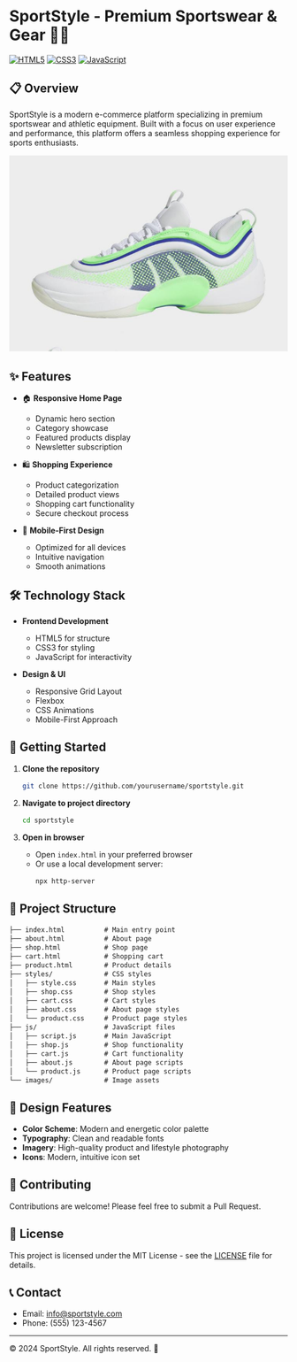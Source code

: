# SportStyle - Premium Sportswear & Gear 🏃‍♂️

[![HTML5](https://img.shields.io/badge/HTML5-E34F26?style=for-the-badge&logo=html5&logoColor=white)](https://developer.mozilla.org/en-US/docs/Web/HTML)
[![CSS3](https://img.shields.io/badge/CSS3-1572B6?style=for-the-badge&logo=css3&logoColor=white)](https://developer.mozilla.org/en-US/docs/Web/CSS)
[![JavaScript](https://img.shields.io/badge/JavaScript-F7DF1E?style=for-the-badge&logo=javascript&logoColor=black)](https://developer.mozilla.org/en-US/docs/Web/JavaScript)

## 📋 Overview

SportStyle is a modern e-commerce platform specializing in premium sportswear and athletic equipment. Built with a focus on user experience and performance, this platform offers a seamless shopping experience for sports enthusiasts.

![SportStyle Preview](images/main1.jpg)

## ✨ Features

- 🏠 **Responsive Home Page**
  - Dynamic hero section
  - Category showcase
  - Featured products display
  - Newsletter subscription

- 🛍️ **Shopping Experience**
  - Product categorization
  - Detailed product views
  - Shopping cart functionality
  - Secure checkout process

- 📱 **Mobile-First Design**
  - Optimized for all devices
  - Intuitive navigation
  - Smooth animations

## 🛠️ Technology Stack

- **Frontend Development**
  - HTML5 for structure
  - CSS3 for styling
  - JavaScript for interactivity

- **Design & UI**
  - Responsive Grid Layout
  - Flexbox
  - CSS Animations
  - Mobile-First Approach

## 🚀 Getting Started

1. **Clone the repository**
   ```bash
   git clone https://github.com/yourusername/sportstyle.git
   ```

2. **Navigate to project directory**
   ```bash
   cd sportstyle
   ```

3. **Open in browser**
   - Open `index.html` in your preferred browser
   - Or use a local development server:
     ```bash
     npx http-server
     ```

## 📁 Project Structure

```
├── index.html          # Main entry point
├── about.html          # About page
├── shop.html           # Shop page
├── cart.html           # Shopping cart
├── product.html        # Product details
├── styles/             # CSS styles
│   ├── style.css       # Main styles
│   ├── shop.css        # Shop styles
│   ├── cart.css        # Cart styles
│   ├── about.css       # About page styles
│   └── product.css     # Product page styles
├── js/                 # JavaScript files
│   ├── script.js       # Main JavaScript
│   ├── shop.js         # Shop functionality
│   ├── cart.js         # Cart functionality
│   ├── about.js        # About page scripts
│   └── product.js      # Product page scripts
└── images/             # Image assets
```

## 🎨 Design Features

- **Color Scheme**: Modern and energetic color palette
- **Typography**: Clean and readable fonts
- **Imagery**: High-quality product and lifestyle photography
- **Icons**: Modern, intuitive icon set

## 🤝 Contributing

Contributions are welcome! Please feel free to submit a Pull Request.

## 📄 License

This project is licensed under the MIT License - see the [LICENSE](LICENSE) file for details.

## 📞 Contact

- Email: info@sportstyle.com
- Phone: (555) 123-4567

---

&copy; 2024 SportStyle. All rights reserved. 💪